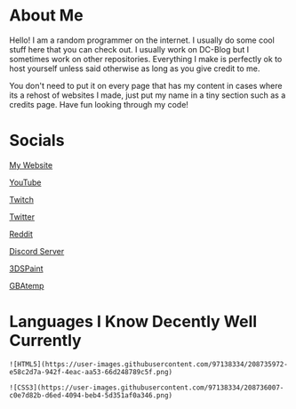 # About Me

Hello! I am a random programmer on the internet. I usually do some cool stuff here that you can check out. I usually work on DC-Blog but I sometimes work on other repositories. Everything I make is perfectly ok to host yourself unless said otherwise as long as you give credit to me.

You don't need to put it on every page that has my content in cases where its a rehost of websites I made, just put my name in a tiny section such as a credits page. Have fun looking through my code!

# Socials

[My Website](https://dc-blog.neocities.org)

[YouTube](https://youtube.com/DigitalCheese)

[Twitch](https://twitch.tv/digital_cheese)

[Twitter](https://twitter.com/DigitalCheeseYT)

[Reddit](https://reddit.com/u/Digital_CheeseYT)

[Discord Server](https://discord.gg/nbWFc28CC6)

[3DSPaint](https://3dspaint.com/member/?id=150961)

[GBAtemp](https://gbatemp.net/members/561266/)

# Languages I Know Decently Well Currently

```
![HTML5](https://user-images.githubusercontent.com/97138334/208735972-e58c2d7a-942f-4eac-aa53-66d248789c5f.png)

![CSS3](https://user-images.githubusercontent.com/97138334/208736007-c0e7d82b-d6ed-4094-beb4-5d351af0a346.png)
```
